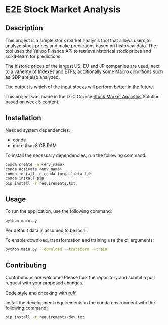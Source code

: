 # E2E Stock Market Analysis

## Description

This project is a simple stock market analysis tool that allows users to analyze stock prices and make predictions based on historical data. The tool uses the Yahoo Finance API to retrieve historical stock prices and scikit-learn for predictions.

The historic prices of the largest US, EU and JP companies are used, next to a varienty of Indexes and ETFs, additionally some Macro conditions such as GDP are also analyzed.

The output is which of the input stocks will perform better in the future.

This project was made in the DTC Course [Stock Market Analytics](https://github.com/DataTalksClub/stock-markets-analytics-zoomcamp)
Solution based on week 5 content. 

## Installation

Needed system dependencies:
- conda
- more than 8 GB RAM

To install the necessary dependencies, run the following command:

```bash
conda create -n <env_name>
conda activate <env_name>
conda install -c conda-forge libta-lib
conda install pip
pip install -r requirements.txt
```

## Usage
To run the application, use the following command:

```bash
python main.py
```

Per default data is assumed to be local.

To enable download, transformation and training use the cli arguments:
```bash
python main.py --download --transform --train
```

## Contributing
Contributions are welcome! Please fork the repository and submit a pull request with your proposed changes.

Code style and checking with [ruff](https://docs.astral.sh/ruff/)

Install the development requirements in the conda environment with the following command:
```bash
pip install -r requirements-dev.txt
```



